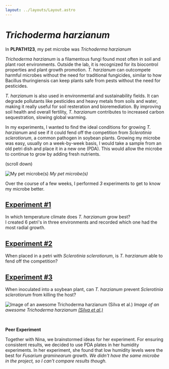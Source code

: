 ```yaml
---
layout: ../layouts/Layout.astro
---
```

# *Trichoderma harzianum*

In **PLPATH123**, my pet microbe was *Trichoderma harzianum*

*Trichoderma harzianum* is a filamentous fungi found most often in soil and plant root environments. Outside the lab, it is recognized for its biocontrol properties and plant growth promotion. *T. harzianum* can outcompete harmful microbes without the need for traditional fungicides, similar to how Bacillus thuringiensis can keep plants safe from pests without the need for pesticides.

*T. harzianum* is also used in environmental and sustainability fields. It can degrade pollutants like pesticides and heavy metals from soils and water, making it really useful for soil resteration and bioremediation. By improving soil health and overall fertility, *T. harzianum* contributes to increased carbon sequestration, slowing global warming.

In my experiments, I wanted to find the ideal conditions for growing *T. harzianum* and see if it could fend off the competition from *Sclerotinia sclerotiorum*, a common pathogen in soybean plants. Growing my microbe was easy, usually on a week-by-week basis, I would take a sample from an old petri dish and place it in a new one (PDA). This would allow the microbe to continue to grow by adding fresh nutrients.

(scroll down)

![My pet microbe(s)](../assets/IMG_3370.png)
*My pet microbe(s)*

Over the course of a few weeks, I performed *3* experiments to get to know my microbe better.

## [Experiment #1](./experiments/1)
In which temperature climate does *T. harzianum* grow best?\
I created 6 petri's in three environments and recorded which one had the most radial growth.

## [Experiment #2](./experiments/2)
When placed in a petri with *Sclerotinia sclerotiorum*, is *T. harzianum* able to fend off the competition?

## [Experiment #3](./experiments/3)
When inoculated into a soybean plant, can *T. harzianum* prevent *Sclerotinia sclerotiorum* from killing the host?

![Image of an awesome Trichoderma harzianum (Silva et al.)](../assets/trichoderma.png)
*Image of an awesome *Trichoderma harzianum* [(Silva et al.)](https://www.mdpi.com/2197634)*

<br />

**Peer Experiment**

Together with Nina, we brainstormed ideas for her experiment. For ensuring consistent results, we decided to use PDA plates in her humidity experiments. In her experiment, she found that low humidity levels were the best for *Fusarium graminearum* growth. *We didn't have the same microbe in the project, so I can't compare results though.*